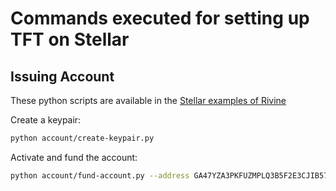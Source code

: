 # Commands executed for setting up TFT  on Stellar

## Issuing Account

These python scripts are available in the [Stellar examples of Rivine](https://github.com/threefoldtech/rivine/tree/master/research/stellar/examples/python)

Create a keypair:

```sh
python account/create-keypair.py
```

Activate and fund the account:

```sh
python account/fund-account.py --address GA47YZA3PKFUZMPLQ3B5F2E3CJIB57TGGU7SPCQT2WAEYKN766PWIMB3
```
